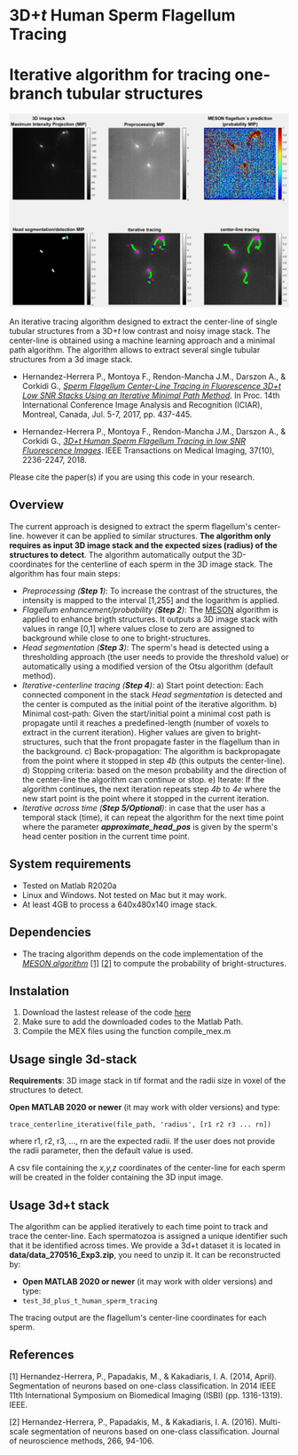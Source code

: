 # 3D+*t* Human Sperm Flagellum Tracing 
# Iterative algorithm for tracing one-branch tubular structures

![Sperm's flagellum tracing overview](/figures/iterative_centerline_tracing_Overview.png)

An iterative tracing algorithm designed to extract the center-line of single tubular structures from a 3D+*t* low contrast and noisy image stack. The center-line is obtained using a machine learning approach and a minimal path algorithm. The algorithm allows to extract several single tubular structures from a 3d image stack.

- Hernandez-Herrera P., Montoya F., Rendon-Mancha J.M., Darszon A., & Corkidi G., [*Sperm Flagellum Center-Line Tracing in Fluorescence 3D+t Low SNR Stacks Using an Iterative Minimal Path Method*](https://doi.org/10.1007/978-3-319-59876-5_48 ). In Proc. 14th  International Conference Image Analysis and Recognition (ICIAR), Montreal, Canada, Jul. 5-7, 2017, pp. 437-445.

- Hernandez-Herrera P., Montoya F., Rendon-Mancha J.M., Darszon A., & Corkidi G.,  [*3D+t Human Sperm Flagellum Tracing in low SNR Fluorescence Images*](https://doi.org/10.1109/TMI.2018.2840047). IEEE Transactions on Medical Imaging, 37(10), 2236-2247, 2018. 

Please cite the paper(s) if you are using this code in your research.

## Overview
The current approach is designed to extract the sperm flagellum's center-line. however it can be applied to similar structures. **The algorithm only requires as input 3D image stack and the expected sizes (radius) of the structures to detect**. The algorithm automatically output the 3D-coordinates for the centerline of each sperm in the 3D image stack. The algorithm has four main steps:
- *Preprocessing (**Step 1**)*: To increase the contrast of the structures, the intensity is mapped to the interval [1,255] and the logarithm is applied. 
- *Flagellum enhancement/probability (**Step 2**)*: The [MESON](https://github.com/paul-hernandez-herrera/meson_matlab) algorithm is applied to enhance brigth structures. It outputs a 3D image stack with values in range [0,1] where values close to zero are assigned to background while close to one to bright-structures. 
- *Head segmentation (**Step 3**)*: The sperm's head is detected using a thresholding approach (the user needs to provide the threshold value) or automatically using a modified version of the Otsu algorithm (default method).
- *Iterative-centerline tracing (**Step 4**)*: 
	a) Start point detection: Each connected component in the stack *Head segmentation* is detected and the center is computed as the initial point of the iterative algorithm.
	b) Minimal cost-path: Given the start/initial point a minimal cost path is propagate until it reaches a predefined-length (number of voxels to extract in the current iteration). Higher values are given to bright-structures, such that the front propagate faster in the flagellum than in the background.
	c) Back-propagation: The algorithm is backpropagate from the point where it stopped in step *4b* (this outputs the center-line).
	d) Stopping criteria: based on the meson probability and the direction of the center-line the algorithm can continue or stop.
	e) Iterate: If the algorithm continues, the next iteration repeats step *4b* to *4e* where the new start point is the point where it stopped in the current iteration.
- *Iterative across time (**Step 5/Optional**)*: in case that the user has a temporal stack (time), it can repeat the algorithm for the next time point where the parameter  ***approximate_head_pos*** is given by the sperm's head center position in the current time point.

## System requirements
- Tested on Matlab R2020a
- Linux and Windows. Not tested on Mac but it may work.
- At least 4GB to process a 640x480x140 image stack.

## Dependencies
- The tracing algorithm depends on the code implementation of the [*MESON algorithm*](https://github.com/paul-hernandez-herrera/meson_matlab) [[1]](#1) [[2]](#2) to compute the probability of bright-structures.

## Instalation

1. Download the lastest release of the code [here]()
2. Make sure to add the downloaded codes to the Matlab Path.
3. Compile the MEX files using the function compile_mex.m 

## Usage single 3d-stack
**Requirements**: 3D image stack in tif format and the radii size in voxel of the structures to detect.

**Open MATLAB 2020 or newer** (it may work with older versions) and type:
```
trace_centerline_iterative(file_path, 'radius', [r1 r2 r3 ... rn])
```
where r1, r2, r3, ..., rn are the expected radii. If the user does not provide the radii parameter, then the default value is used. 

A csv file containing the *x,y,z* coordinates of the center-line for each sperm will be created in the folder containing the 3D input image. 

## Usage 3d+t stack
The algorithm can be applied iteratively to each time point to track and trace the center-line. Each spermatozoa is assigned a unique identifier such that it be identified across times. We provide a 3d+t dataset it is located in **data/data_270516_Exp3.zip**, you need to unzip it. It can be reconstructed by:
- **Open MATLAB 2020 or newer** (it may work with older versions) and type:
- ```test_3d_plus_t_human_sperm_tracing```

The tracing output are the flagellum's center-line coordinates for each sperm. 

## References
<a id="1">[1]</a>  Hernandez-Herrera, P., Papadakis, M., & Kakadiaris, I. A. (2014, April). Segmentation of neurons based on one-class classification. In 2014 IEEE 11th International Symposium on Biomedical Imaging (ISBI) (pp. 1316-1319). IEEE.

<a id="1">[2]</a>  Hernandez-Herrera, P., Papadakis, M., & Kakadiaris, I. A. (2016). Multi-scale segmentation of neurons based on one-class classification. Journal of neuroscience methods, 266, 94-106.